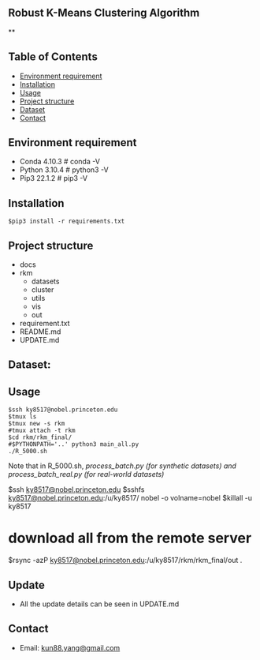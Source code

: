 ## Robust K-Means Clustering Algorithm

**

## Table of Contents

* [Environment requirement](#Environment)
* [Installation](#Installation)
* [Usage](#Usage)
* [Project structure](#Project)
* [Dataset](#Dataset)
* [Contact](#contact)

<!-- * [License](#license) -->

## Environment requirement <a name="Environment"></a>

- Conda 4.10.3 # conda -V
- Python 3.10.4 # python3 -V
- Pip3 22.1.2 # pip3 -V

## Installation  <a name="Installation"></a>
  `$pip3 install -r requirements.txt`

## Project structure <a name="Project"></a>

- docs
- rkm
  - datasets
  - cluster
  - utils
  - vis
  - out
- requirement.txt
- README.md
- UPDATE.md

## Dataset:

[//]: # (- GAUSSIAN3: _simulated 2 clusters from 2 Gaussian distributions._)

[//]: # (- MNIST: _handwritten datasets: https://yann.lecun.com/exdb/mnist/ or https://web.archive.org/web/20160828233817/http://yann.lecun.com/exdb/mnist/index.html)

[//]: # (- NBAIOT: _IoT dataset: https://archive.ics.uci.edu/ml/datasets/detection_of_IoT_botnet_attacks_N_BaIoT)

## Usage

```shell
$ssh ky8517@nobel.princeton.edu
$tmux ls
$tmux new -s rkm
#tmux attach -t rkm
$cd rkm/rkm_final/
#$PYTHONPATH='..' python3 main_all.py
./R_5000.sh
```
Note that in R_5000.sh, 
_process_batch.py (for synthetic datasets) and  
process_batch_real.py (for real-world datasets)_ 

$ssh ky8517@nobel.princeton.edu
$sshfs ky8517@nobel.princeton.edu:/u/ky8517/ nobel -o volname=nobel
$killall -u ky8517

# download all from the remote server
$rsync -azP ky8517@nobel.princeton.edu:/u/ky8517/rkm/rkm_final/out .
## Update

- All the update details can be seen in UPDATE.md

## Contact

- Email: kun88.yang@gmail.com

[//]: #
[//]: #
[//]: #
[//]: #
[//]: #
[//]: #

